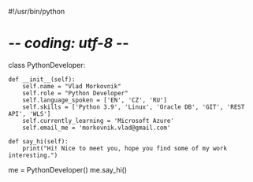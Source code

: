 #!/usr/bin/python
# -*- coding: utf-8 -*-


class PythonDeveloper:

    def __init__(self):
        self.name = "Vlad Morkovnik"
        self.role = "Python Developer"
        self.language_spoken = ['EN', 'CZ', 'RU']
        self.skills = ['Python 3.9', 'Linux', 'Oracle DB', 'GIT', 'REST API', 'WLS']
        self.currently_learning = 'Microsoft Azure'
        self.email_me = 'morkovnik.vlad@gmail.com'

    def say_hi(self):
        print("Hi! Nice to meet you, hope you find some of my work interesting.")


me = PythonDeveloper()
me.say_hi()
